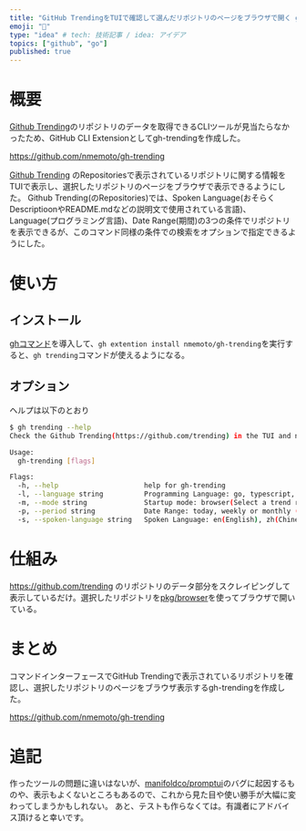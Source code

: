 ```yaml
---
title: "GitHub TrendingをTUIで確認して選んだリポジトリのページをブラウザで開く gh-trending をつくった"
emoji: "👻"
type: "idea" # tech: 技術記事 / idea: アイデア
topics: ["github", "go"]
published: true
---
```


# 概要

[Github Trending](https://github.com/trending)のリポジトリのデータを取得できるCLIツールが見当たらなかったため、GitHub CLI Extensionとしてgh-trendingを作成した。

https://github.com/nmemoto/gh-trending

[Github Trending](https://github.com/trending) のRepositoriesで表示されているリポジトリに関する情報をTUIで表示し、選択したリポジトリのページをブラウザで表示できるようにした。
Github Trending(のRepositories)では、Spoken Language(おそらくDescriptioonやREADME.mdなどの説明文で使用されている言語)、Language(プログラミング言語)、Date Range(期間)の3つの条件でリポジトリを表示できるが、このコマンド同様の条件での検索をオプションで指定できるようにした。


# 使い方

## インストール

[ghコマンド](https://github.com/cli/cli)を導入して、`gh extention install nmemoto/gh-trending`を実行すると、`gh trending`コマンドが使えるようになる。

## オプション

ヘルプは以下のとおり

```bash
$ gh trending --help
Check the Github Trending(https://github.com/trending) in the TUI and navigate to the repository page.

Usage:
  gh-trending [flags]

Flags:
  -h, --help                     help for gh-trending
  -l, --language string          Programming Language: go, typescript, ruby, .... anything is ok!
  -m, --mode string              Startup mode: browser(Select a trend repository and open its Github page) or json (default "browser")
  -p, --period string            Date Range: today, weekly or monthly (default "today")
  -s, --spoken-language string   Spoken Language: en(English), zh(Chinese), ja(Japanese), and so on.
```

# 仕組み

https://github.com/trending のリポジトリのデータ部分をスクレイピングして表示しているだけ。選択したリポジトリを[pkg/browser](https://github.com/pkg/browser)を使ってブラウザで開いている。

# まとめ

コマンドインターフェースでGitHub Trendingで表示されているリポジトリを確認し、選択したリポジトリのページをブラウザ表示するgh-trendingを作成した。

https://github.com/nmemoto/gh-trending

# 追記

作ったツールの問題に違いはないが、[manifoldco/promptui](https://github.com/manifoldco/promptui)のバグに起因するものや、表示もよくないところもあるので、これから見た目や使い勝手が大幅に変わってしまうかもしれない。
あと、テストも作らなくては。有識者にアドバイス頂けると幸いです。